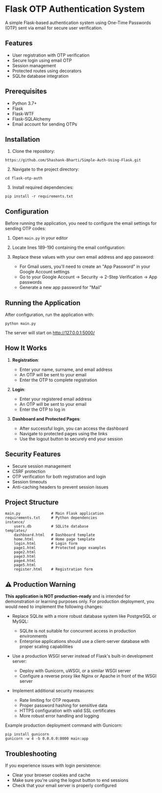 # Flask OTP Authentication System

A simple Flask-based authentication system using One-Time Passwords (OTP) sent via email for secure user verification.

## Features

- User registration with OTP verification
- Secure login using email OTP
- Session management
- Protected routes using decorators
- SQLite database integration

## Prerequisites

- Python 3.7+
- Flask
- Flask-WTF
- Flask-SQLAlchemy
- Email account for sending OTPs

## Installation

1. Clone the repository:
```
https://github.com/Shashank-Bharti/Simple-Auth-Using-Flask.git
```

2. Navigate to the project directory:
```
cd flask-otp-auth
```

3. Install required dependencies:
```
pip install -r requirements.txt
```

## Configuration

Before running the application, you need to configure the email settings for sending OTP codes:

1. Open `main.py` in your editor
2. Locate lines 189-190 containing the email configuration:


3. Replace these values with your own email address and app password:
   - For Gmail users, you'll need to create an "App Password" in your Google Account settings
   - Go to your Google Account → Security → 2-Step Verification → App passwords
   - Generate a new app password for "Mail"

## Running the Application

After configuration, run the application with:

```
python main.py
```

The server will start on http://127.0.0.1:5000/

## How It Works

1. **Registration**:
   - Enter your name, surname, and email address
   - An OTP will be sent to your email
   - Enter the OTP to complete registration

2. **Login**:
   - Enter your registered email address
   - An OTP will be sent to your email
   - Enter the OTP to log in

3. **Dashboard and Protected Pages**:
   - After successful login, you can access the dashboard
   - Navigate to protected pages using the links
   - Use the logout button to securely end your session

## Security Features

- Secure session management
- CSRF protection
- OTP verification for both registration and login
- Session timeouts
- Anti-caching headers to prevent session issues

## Project Structure

```
main.py              # Main Flask application
requirements.txt     # Python dependencies
instance/
    users.db         # SQLite database
templates/
    dashboard.html   # Dashboard template
    home.html        # Home page template
    login.html       # Login form
    page1.html       # Protected page examples
    page2.html
    page3.html
    page4.html
    page5.html
    register.html    # Registration form
```

## ⚠️ Production Warning

**This application is NOT production-ready** and is intended for demonstration or learning purposes only. 
For production deployment, you would need to implement the following changes:

- Replace SQLite with a more robust database system like PostgreSQL or MySQL:
  - SQLite is not suitable for concurrent access in production environments
  - Enterprise applications should use a client-server database with proper scaling capabilities

- Use a production WSGI server instead of Flask's built-in development server:
  - Deploy with Gunicorn, uWSGI, or a similar WSGI server
  - Configure a reverse proxy like Nginx or Apache in front of the WSGI server

- Implement additional security measures:
  - Rate limiting for OTP requests
  - Proper password hashing for sensitive data
  - HTTPS configuration with valid SSL certificates
  - More robust error handling and logging

Example production deployment command with Gunicorn:
```
pip install gunicorn
gunicorn -w 4 -b 0.0.0.0:8000 main:app
```

## Troubleshooting

If you experience issues with login persistence:
- Clear your browser cookies and cache
- Make sure you're using the logout button to end sessions
- Check that your email server is properly configured


